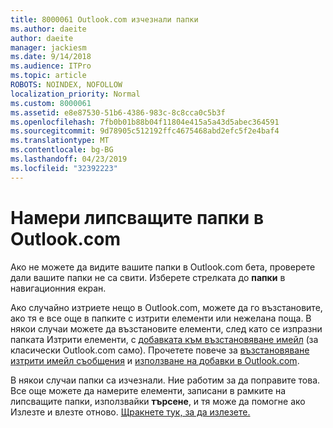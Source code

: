 ```yaml
---
title: 8000061 Outlook.com изчезнали папки
ms.author: daeite
author: daeite
manager: jackiesm
ms.date: 9/14/2018
ms.audience: ITPro
ms.topic: article
ROBOTS: NOINDEX, NOFOLLOW
localization_priority: Normal
ms.custom: 8000061
ms.assetid: e8e87530-51b6-4386-983c-8c8cca0c5b3f
ms.openlocfilehash: 7fb0b01b88b04f11804e415a5a43d5abec364591
ms.sourcegitcommit: 9d78905c512192ffc4675468abd2efc5f2e4baf4
ms.translationtype: MT
ms.contentlocale: bg-BG
ms.lasthandoff: 04/23/2019
ms.locfileid: "32392223"
---
```

# <a name="find-missing-folders-in-outlookcom"></a>Намери липсващите папки в Outlook.com

Ако не можете да видите вашите папки в Outlook.com бета, проверете дали вашите папки не са свити. Изберете стрелката до **папки** в навигационния екран. 
  
Ако случайно изтриете нещо в Outlook.com, можете да го възстановите, ако тя е все още в папките с изтрити елементи или нежелана поща. В някои случаи можете да възстановите елементи, след като се изпразни папката Изтрити елементи, с [добавката към възстановяване имейл](https://appsource.microsoft.com/product/office/WA104380447) (за класически Outlook.com само). Прочетете повече за [възстановяване изтрити имейл съобщения](https://support.office.com/article/cf06ab1b-ae0b-418c-a4d9-4e895f83ed50) и [използване на добавки в Outlook.com](https://support.office.com/article/a5672109-e4f3-4119-abea-72323e9653cf).
  
В някои случаи папки са изчезнали. Ние работим за да поправите това. Все още можете да намерите елементи, записани в рамките на липсващите папки, използвайки **търсене**, и тя може да помогне ако Излезте и влезте отново. [Щракнете тук, за да излезете.](https://login.live.com/logout.srf)
  

